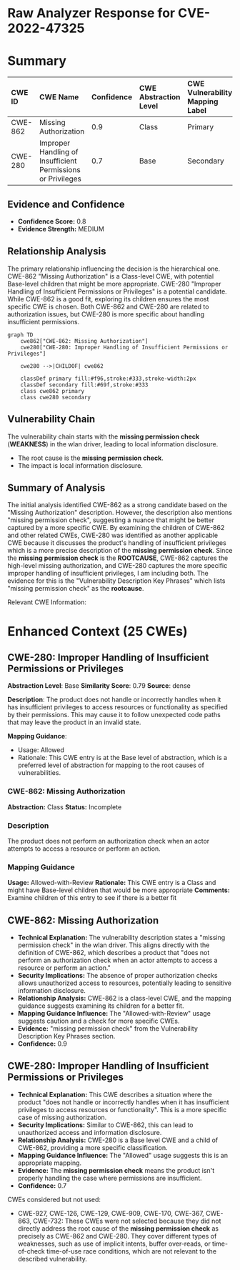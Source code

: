 # Raw Analyzer Response for CVE-2022-47325

# Summary
| CWE ID  | CWE Name                   | Confidence | CWE Abstraction Level | CWE Vulnerability Mapping Label | CWE-Vulnerability Mapping Notes |
| :------- | :-------------------------- | :--------- | :-------------------- | :------------------------------- | :----------------------------- |
| CWE-862  | Missing Authorization      | 0.9        | Class                | Primary                          | Allowed-with-Review           |
| CWE-280  | Improper Handling of Insufficient Permissions or Privileges | 0.7       | Base                | Secondary                          | Allowed           |

## Evidence and Confidence

*   **Confidence Score:** 0.8
*   **Evidence Strength:** MEDIUM

## Relationship Analysis
The primary relationship influencing the decision is the hierarchical one. CWE-862 "Missing Authorization" is a Class-level CWE, with potential Base-level children that might be more appropriate. CWE-280 "Improper Handling of Insufficient Permissions or Privileges" is a potential candidate. While CWE-862 is a good fit, exploring its children ensures the most specific CWE is chosen. Both CWE-862 and CWE-280 are related to authorization issues, but CWE-280 is more specific about handling insufficient permissions.

```mermaid
graph TD
    cwe862["CWE-862: Missing Authorization"]
    cwe280["CWE-280: Improper Handling of Insufficient Permissions or Privileges"]

    cwe280 -->|CHILDOF| cwe862

    classDef primary fill:#f96,stroke:#333,stroke-width:2px
    classDef secondary fill:#69f,stroke:#333
    class cwe862 primary
    class cwe280 secondary
```

## Vulnerability Chain
The vulnerability chain starts with the **missing permission check** (**WEAKNESS**) in the wlan driver, leading to local information disclosure.
  - The root cause is the **missing permission check**.
  - The impact is local information disclosure.

## Summary of Analysis
The initial analysis identified CWE-862 as a strong candidate based on the "Missing Authorization" description. However, the description also mentions "missing permission check", suggesting a nuance that might be better captured by a more specific CWE. By examining the children of CWE-862 and other related CWEs, CWE-280 was identified as another applicable CWE because it discusses the product's handling of insufficient privileges which is a more precise description of the **missing permission check**. Since the **missing permission check** is the **ROOTCAUSE**, CWE-862 captures the high-level missing authorization, and CWE-280 captures the more specific improper handling of insufficient privileges, I am including both. The evidence for this is the "Vulnerability Description Key Phrases" which lists "missing permission check" as the **rootcause**.

Relevant CWE Information:

# Enhanced Context (25 CWEs)

## CWE-280: Improper Handling of Insufficient Permissions or Privileges 
**Abstraction Level**: Base
**Similarity Score**: 0.79
**Source**: dense

**Description**:
The product does not handle or incorrectly handles when it has insufficient privileges to access resources or functionality as specified by their permissions. This may cause it to follow unexpected code paths that may leave the product in an invalid state.

**Mapping Guidance**:
- Usage: Allowed
- Rationale: This CWE entry is at the Base level of abstraction, which is a preferred level of abstraction for mapping to the root causes of vulnerabilities.

### CWE-862: Missing Authorization
**Abstraction:** Class
**Status:** Incomplete

### Description
The product does not perform an authorization check when an actor attempts to access a resource or perform an action.

### Mapping Guidance
**Usage:** Allowed-with-Review
**Rationale:** This CWE entry is a Class and might have Base-level children that would be more appropriate
**Comments:** Examine children of this entry to see if there is a better fit

## CWE-862: Missing Authorization
*   **Technical Explanation:** The vulnerability description states a "missing permission check" in the wlan driver. This aligns directly with the definition of CWE-862, which describes a product that "does not perform an authorization check when an actor attempts to access a resource or perform an action."
*   **Security Implications:** The absence of proper authorization checks allows unauthorized access to resources, potentially leading to sensitive information disclosure.
*   **Relationship Analysis:** CWE-862 is a class-level CWE, and the mapping guidance suggests examining its children for a better fit.
*   **Mapping Guidance Influence:** The "Allowed-with-Review" usage suggests caution and a check for more specific CWEs.
*   **Evidence:** "missing permission check" from the Vulnerability Description Key Phrases section.
*   **Confidence:** 0.9

## CWE-280: Improper Handling of Insufficient Permissions or Privileges
*   **Technical Explanation:** This CWE describes a situation where the product "does not handle or incorrectly handles when it has insufficient privileges to access resources or functionality". This is a more specific case of missing authorization.
*   **Security Implications:** Similar to CWE-862, this can lead to unauthorized access and information disclosure.
*   **Relationship Analysis:** CWE-280 is a Base level CWE and a child of CWE-862, providing a more specific classification.
*   **Mapping Guidance Influence:** The "Allowed" usage suggests this is an appropriate mapping.
*   **Evidence:** The **missing permission check** means the product isn't properly handling the case where permissions are insufficient.
*   **Confidence:** 0.7

CWEs considered but not used:

*   CWE-927, CWE-126, CWE-129, CWE-909, CWE-170, CWE-367, CWE-863, CWE-732: These CWEs were not selected because they did not directly address the root cause of the **missing permission check** as precisely as CWE-862 and CWE-280. They cover different types of weaknesses, such as use of implicit intents, buffer over-reads, or time-of-check time-of-use race conditions, which are not relevant to the described vulnerability.